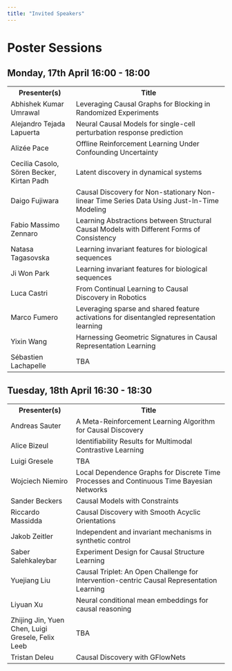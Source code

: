 ```yaml
---
title: "Invited Speakers"
---
```


# Poster Sessions


## Monday, 17th April 16:00 - 18:00

<div style="width: 100%; font-size: smaller; text-align: center; margin-bottom: 18px; margin-top: 18px;">
</div>
<table class="schedule">
    <tr>
        <th style="width:30%">Presenter(s)</th>
        <th>Title</th>
    </tr>
    <tr>
        <td>Abhishek Kumar Umrawal</td>
        <td>Leveraging Causal Graphs for Blocking in Randomized Experiments</td>
    </tr>
    <tr>
        <td>Alejandro Tejada Lapuerta</td>
        <td>Neural Causal Models for single-cell perturbation response prediction</td>
    </tr>
    <tr>
        <td>Alizée Pace</td>
        <td>Offline Reinforcement Learning Under Confounding Uncertainty</td>
    </tr>
    <tr>
        <td>Cecilia Casolo, Sören Becker, Kirtan Padh</td>
        <td>Latent discovery in dynamical systems</td>
    </tr>
    <tr>
        <td>Daigo Fujiwara</td>
        <td>Causal Discovery for Non-stationary Non-linear Time Series Data Using Just-In-Time Modeling</td>
    </tr>
    <tr>
        <td>Fabio Massimo Zennaro</td>
        <td>Learning Abstractions between Structural Causal Models with Different Forms of Consistency</td>
    </tr>
    <tr>
        <td>Natasa Tagasovska</td>
        <td>Learning invariant features for biological sequences</td>
    </tr>
    <tr>
        <td>Ji Won Park</td>
        <td>Learning invariant features for biological sequences</td>
    </tr>
    <tr>
        <td>Luca Castri</td>
        <td>From Continual Learning to Causal Discovery in Robotics</td>
    </tr>
    <tr>
        <td>Marco Fumero</td>
        <td>Leveraging sparse and shared feature activations for disentangled representation learning</td>
    </tr>
    <tr>
        <td>Yixin Wang</td>
        <td>Harnessing Geometric Signatures in Causal Representation Learning</td>
    </tr>
    <tr>
        <td>Sébastien Lachapelle</td>
        <td>TBA</td>
    </tr>
</table>


## Tuesday, 18th April 16:30 - 18:30

<div style="width: 100%; font-size: smaller; text-align: center; margin-bottom: 18px; margin-top: 18px;">
</div>
<table class="schedule">
    <tr>
        <th style="width:30%">Presenter(s)</th>
        <th>Title</th>
    </tr>
    <tr>
        <td>Andreas Sauter</td>
        <td>A Meta-Reinforcement Learning Algorithm for Causal Discovery</td>
    </tr>
    <tr>
        <td>Alice Bizeul </td>
        <td>Identifiability Results for Multimodal Contrastive Learning</td>
    </tr>
    <tr>
        <td>Luigi Gresele</td>
        <td>TBA</td>
    </tr>
    <tr>
        <td>Wojciech Niemiro</td>
        <td>Local Dependence Graphs for Discrete Time Processes and Continuous Time Bayesian Networks</td>
    </tr>
    <tr>
        <td>Sander Beckers</td>
        <td>Causal Models with Constraints</td>
    </tr>
    <tr>
        <td>Riccardo Massidda</td>
        <td>Causal Discovery with Smooth Acyclic Orientations</td>
    </tr>
    <tr>
        <td>Jakob Zeitler</td>
        <td>Independent and invariant mechanisms in synthetic control</td>
    </tr>
    <tr>
        <td>Saber Salehkaleybar</td>
        <td>Experiment Design for Causal Structure Learning</td>
    </tr>
    <tr>
        <td>Yuejiang Liu</td>
        <td>Causal Triplet: An Open Challenge for Intervention-centric Causal Representation Learning</td>
    </tr>
    <tr>
        <td>Liyuan Xu</td>
        <td>Neural conditional mean embeddings for causal reasoning</td>
    </tr>
    <tr>
        <td>Zhijing Jin, Yuen Chen, Luigi Gresele, Felix Leeb</td>
        <td>TBA</td>
    </tr>
    <tr>
        <td>Tristan Deleu</td>
        <td>Causal Discovery with GFlowNets</td>
    </tr>
</table>